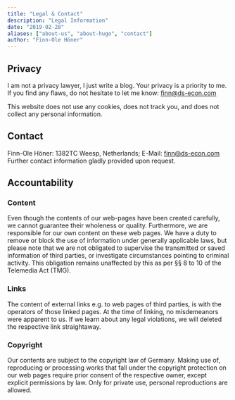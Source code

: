 ```yaml
---
title: "Legal & Contact"
description: "Legal Information"
date: "2019-02-28"
aliases: ["about-us", "about-hugo", "contact"]
author: "Finn-Ole Höner"
---
```

## Privacy
I am not a privacy lawyer, I just write a blog. Your privacy is a priority to me.
If you find any flaws, do not hesitate to let me know: [finn@ds-econ.com](mailto:finn@ds-econ.com)

This website does not use any cookies, does not track you, and does not collect any personal information.

## Contact
Finn-Ole Höner: 1382TC Weesp, Netherlands; E-Mail: finn@ds-econ.com
Further contact information gladly provided upon request.

## Accountability

### Content
Even though the contents of our web-pages have been created carefully, we cannot guarantee their wholeness or quality. Furthermore, we are responsible for our own content on these web pages. We have a duty to remove or block the use of information under generally applicable laws, but please note that we are not obligated to supervise the transmitted or saved information of third parties, or investigate circumstances pointing to criminal activity. This obligation remains unaffected by this as per §§ 8 to 10 of the Telemedia Act (TMG).

### Links
The content of external links e.g. to web pages of third parties, is with the operators of those linked pages. At the time of linking, no misdemeanors were apparent to us. If we learn about any legal violations, we will deleted the respective link straightaway.

### Copyright
Our contents are subject to the copyright law of Germany. Making use of, reproducing or processing works that fall under the copyright protection on our web pages require prior consent of the respective owner, except explicit permissions by law. Only for private use, personal reproductions are allowed.